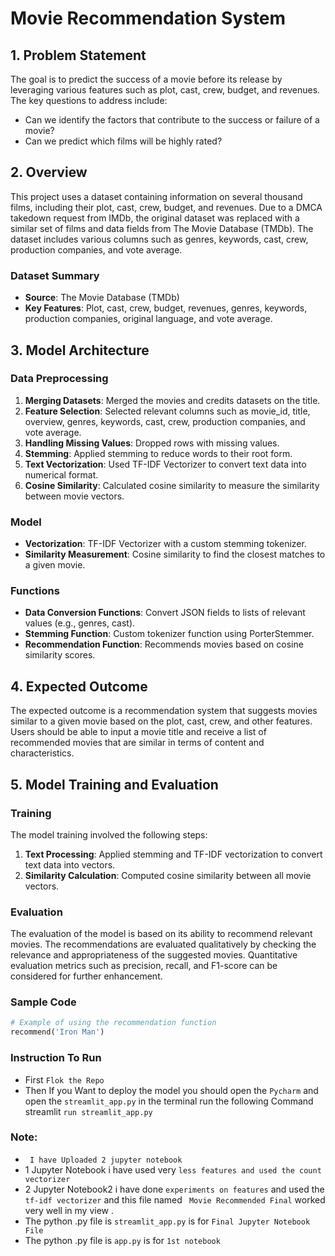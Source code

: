 
# Movie Recommendation System

## 1. Problem Statement
The goal is to predict the success of a movie before its release by leveraging various features such as plot, cast, crew, budget, and revenues. The key questions to address include:
- Can we identify the factors that contribute to the success or failure of a movie?
- Can we predict which films will be highly rated?

## 2. Overview
This project uses a dataset containing information on several thousand films, including their plot, cast, crew, budget, and revenues. Due to a DMCA takedown request from IMDb, the original dataset was replaced with a similar set of films and data fields from The Movie Database (TMDb). The dataset includes various columns such as genres, keywords, cast, crew, production companies, and vote average.

### Dataset Summary
- **Source**: The Movie Database (TMDb)
- **Key Features**: Plot, cast, crew, budget, revenues, genres, keywords, production companies, original language, and vote average.

## 3. Model Architecture

### Data Preprocessing
1. **Merging Datasets**: Merged the movies and credits datasets on the title.
2. **Feature Selection**: Selected relevant columns such as movie_id, title, overview, genres, keywords, cast, crew, production companies, and vote average.
3. **Handling Missing Values**: Dropped rows with missing values.
4. **Stemming**: Applied stemming to reduce words to their root form.
5. **Text Vectorization**: Used TF-IDF Vectorizer to convert text data into numerical format.
6. **Cosine Similarity**: Calculated cosine similarity to measure the similarity between movie vectors.

### Model
- **Vectorization**: TF-IDF Vectorizer with a custom stemming tokenizer.
- **Similarity Measurement**: Cosine similarity to find the closest matches to a given movie.

### Functions
- **Data Conversion Functions**: Convert JSON fields to lists of relevant values (e.g., genres, cast).
- **Stemming Function**: Custom tokenizer function using PorterStemmer.
- **Recommendation Function**: Recommends movies based on cosine similarity scores.

## 4. Expected Outcome
The expected outcome is a recommendation system that suggests movies similar to a given movie based on the plot, cast, crew, and other features. Users should be able to input a movie title and receive a list of recommended movies that are similar in terms of content and characteristics.

## 5. Model Training and Evaluation

### Training
The model training involved the following steps:
1. **Text Processing**: Applied stemming and TF-IDF vectorization to convert text data into vectors.
2. **Similarity Calculation**: Computed cosine similarity between all movie vectors.

### Evaluation
The evaluation of the model is based on its ability to recommend relevant movies. The recommendations are evaluated qualitatively by checking the relevance and appropriateness of the suggested movies. Quantitative evaluation metrics such as precision, recall, and F1-score can be considered for further enhancement.

### Sample Code
```python
# Example of using the recommendation function
recommend('Iron Man')
```
### Instruction To Run
- First `Flok the Repo`
- Then If you Want to deploy the model you should open the `Pycharm` and open the `streamlit_app.py` in the terminal run the following Command streamlit `run streamlit_app.py`
### Note:
- ` I have Uploaded 2 jupyter notebook`
- 1 Jupyter Notebook  i have used very `less features and used the count vectorizer`
- 2 Jupyter Notebook2  i have done `experiments on features` and used the `tf-idf vectorizer` and this file named ` Movie Recommended Final` worked very well in my view .
- The python .py file is `streamlit_app.py` is for `Final Jupyter Notebook File`
-  The python .py file is `app.py` is for `1st notebook` 
